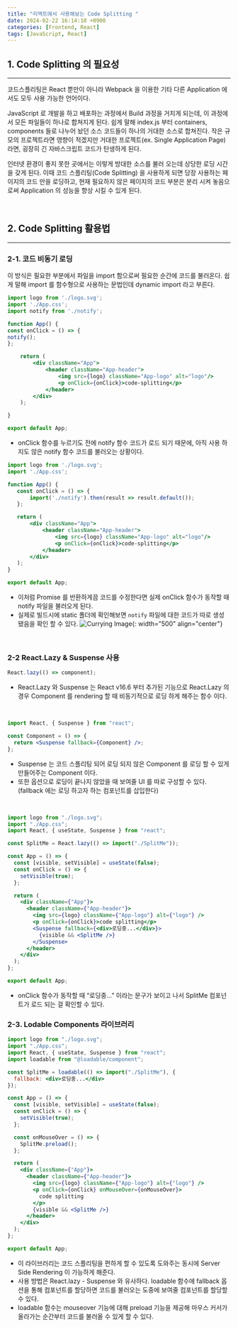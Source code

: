 ```yaml
---
title: "리액트에서 사용해보는 Code Splitting "
date: 2024-02-22 16:14:10 +0900
categories: [Frontend, React]
tags: [JavaScript, React]
---
```


## 1. Code Splitting 의 필요성

---

코드스플리팅은 React 뿐만이 아니라 Webpack 을 이용한 기타 다른 Application 에서도 모두 사용 가능한 언어이다.

JavaScript 로 개발을 하고 배포하는 과정에서 Build 과정을 거치게 되는데, 이 과정에서 모든 파일들이 하나로 합쳐지게 된다. 쉽게 말해 index.js 부터 containers, components 들로 나누어 놨던 소스 코드들이 하나의 거대한 소스로 합쳐진다. 작은 규모의 프로젝트라면 영향이 적겠지만 거대한 프로젝트(ex. Single Application Page) 라면, 굉장히 긴 자바스크립트 코드가 탄생하게 된다.

인터넷 환경이 좋지 못한 곳에서는 이렇게 방대한 소스를 불러 오는데 상당한 로딩 시간을 갖게 된다. 이때 코드 스플리팅(Code Splitting) 을 사용하게 되면 당장 사용하는 페이지의 코드 만을 로딩하고, 현재 필요하지 않은 페이지의 코드 부분은 분리 시켜 놓음으로써 Application 의 성능을 향상 시킬 수 있게 된다.

<br>
 
## 2. Code Splitting 활용법
---
### 2-1. 코드 비동기 로딩
 이 방식은 필요한 부분에서 파일을 import 함으로써 필요한 순간에 코드를 불러온다. 쉽게 말해 import 를 함수형으로 사용하는 문법인데 dynamic import 라고 부른다.
 
```jsx
import logo from './logo.svg';
import './App.css';
import notify from './notify';

function App() {
const onClick = () => {
notify();
};

    return (
        <div className="App">
            <header className="App-header">
                <img src={logo} className="App-logo" alt="logo"/>
                <p onClick={onClick}>code-splitting</p>
            </header>
        </div>
    );

}

export default App;

````

- onClick 함수를 누르기도 전에 notify 함수 코드가 로드 되기 때문에, 아직 사용 하지도 않은 notify 함수 코드를 불러오는 상황이다.


```jsx
import logo from './logo.svg';
import './App.css';

function App() {
   const onClick = () => {
       import('./notify').then(result => result.default());
   };

   return (
       <div className="App">
           <header className="App-header">
               <img src={logo} className="App-logo" alt="logo"/>
               <p onClick={onClick}>code-splitting</p>
           </header>
       </div>
   );
}

export default App;
````

- 이처럼 Promise 를 반환하게끔 코드를 수정한다면 실제 onClick 함수가 동작할 때 notify 파일을 불러오게 된다.
- 실제로 빌드시에 static 폴더에 확인해보면 `notify` 파일에 대한 코드가 따로 생성 됐음을 확인 할 수 있다.
  ![Currying Image](/assets/img/post_img/coding/react/code_splitting.JPG){: width="500" align="center"}

<br>

### 2-2 React.Lazy & Suspense 사용

```jsx
React.lazy(() => component);
```

- React.Lazy 와 Suspense 는 React v16.6 부터 추가된 기능으로 React.Lazy 의 경우 Component 를 rendering 할 때 비동기적으로 로딩 하게 해주는 함수 이다.

<br >

```jsx
import React, { Suspense } from "react";

const Component = () => {
  return <Suspense fallback={Component} />;
};
```

- Suspense 는 코드 스플리팅 되어 로딩 되지 않은 Component 를 로딩 할 수 있게 만들어주는 Component 이다.
- 또한 옵션으로 로딩이 끝나지 않았을 때 보여줄 UI 를 따로 구성할 수 있다. (fallback 에는 로딩 하고자 하는 컴포넌트를 삽입한다)

<br >

```jsx
import logo from "./logo.svg";
import "./App.css";
import React, { useState, Suspense } from "react";

const SplitMe = React.lazy(() => import("./SplitMe"));

const App = () => {
  const [visible, setVisible] = useState(false);
  const onClick = () => {
    setVisible(true);
  };

  return (
    <div className={"App"}>
      <header className={"App-header"}>
        <img src={logo} className={"App-logo"} alt={"logo"} />
        <p onClick={onClick}>code splitting</p>
        <Suspense fallback={<div>로딩중...</div>}>
          {visible && <SplitMe />}
        </Suspense>
      </header>
    </div>
  );
};

export default App;
```

- onClick 함수가 동작할 때 “로딩중…” 이라는 문구가 보이고 나서 SplitMe 컴포넌트가 로드 되는 걸 확인할 수 있다.

### 2-3. Lodable Components 라이브러리

```jsx
import logo from "./logo.svg";
import "./App.css";
import React, { useState, Suspense } from "react";
import loadable from "@loadable/component";

const SplitMe = loadable(() => import("./SplitMe"), {
  fallback: <div>로딩중...</div>
});

const App = () => {
  const [visible, setVisible] = useState(false);
  const onClick = () => {
    setVisible(true);
  };

  const onMouseOver = () => {
    SplitMe.preload();
  };

  return (
    <div className={"App"}>
      <header className={"App-header"}>
        <img src={logo} className={"App-logo"} alt={"logo"} />
        <p onClick={onClick} onMouseOver={onMouseOver}>
          code splitting
        </p>
        {visible && <SplitMe />}
      </header>
    </div>
  );
};

export default App;
```

- 이 라이브러리는 코드 스플리팅을 편하게 할 수 있도록 도와주는 동시에 Server Side Rendering 이 가능하게 해준다.
- 사용 방법은 React.lazy - Suspense 와 유사하다. loadable 함수에 fallback 옵션을 통해 컴포넌트를 할당하면 코드를 불러오는 도중에 보여줄 컴포넌트를 할당할 수 있다.
- loadable 함수는 mouseover 기능에 대해 preload 기능을 제공해 마우스 커서가 올라가는 순간부터 코드를 불러올 수 있게 할 수 있다.
